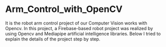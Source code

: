 # Arm_Control_with_OpenCV
It is the robot arm control project of our Computer Vision works with Opencv. In this project, a Firebase-based robot project was realized by using Opencv and Mediapipe artificial intelligence libraries. Below I tried to explain the details of the project step by step.
